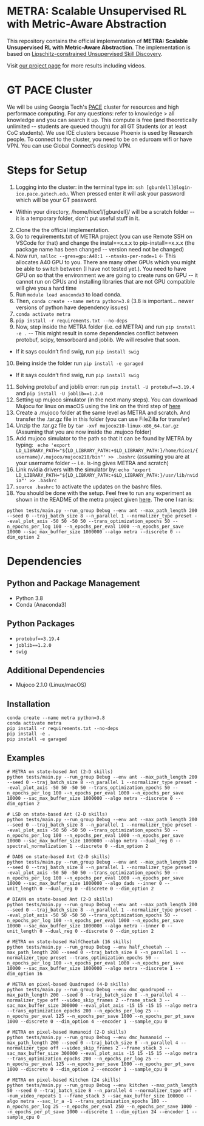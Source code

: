 # METRA: Scalable Unsupervised RL with Metric-Aware Abstraction

This repository contains the official implementation of **METRA: Scalable Unsupervised RL with Metric-Aware Abstraction**.
The implementation is based on
[Lipschitz-constrained Unsupervised Skill Discovery](https://github.com/seohongpark/LSD).

Visit [our project page](https://seohong.me/projects/metra/) for more results including videos.


# GT PACE Cluster
We will be using Georgia Tech's [PACE](https://gatech.service-now.com/home?id=kb_article_view&sysparm_article=KB0042102) cluster for resources and high performace computing.
For any questions: refer to knowledge > all knowledge and you can search it up. This compute is free (and theoretically unlimited -- students are queued though) for all GT Students (or at least CoC students). We use ICE clusters because Phoenix is used by Research people. To connect to the cluster, you need to be on eduroam wifi or have VPN. You can use Global Connect’s desktop VPN.

# Steps for Setup
1.  Logging into the cluster:
in the terminal type in: `ssh [gburdell]@login-ice.pace.gatech.edu`. When pressed enter it will ask your password which will be your GT password. 
- Within your directory, /home/hice1/[gburdell]/ will be a scratch folder -- it is a temporary folder, don't put useful stuff in it.

2. Clone the the official implementation.
3. Go to requirements.txt of METRA project (you can use Remote SSH on VSCode for that) and change the instal==x.x.x to pip-install==x.x.x (the package name has been changed -- version need not be changed)
4. Now run, `salloc --gres=gpu:A40:1 --ntasks-per-node=1` ← This allocates A40 GPU to you. There are many other GPUs which you might be able to switch between (I have not tested yet.). You need to have GPU on so that the environment we are going to create runs on GPU -- it cannot run on CPUs and installing libraries that are not GPU compatible will give you a hard time
5. Run `module load anaconda3` to load conda.
6.  Then, `conda create --name metra python=3.8` (3.8 is important… newer versions of python have dependency issues)
7.   `conda activate metra`
8.   `pip install -r requirements.txt --no-deps`
9.   Now, step inside the METRA folder (i.e. cd METRA) and run `pip install -e .` -- This might result in some dependencies conflict between protobuf, scipy, tensorboard and joblib. We will resolve that soon.
- If it says couldn’t find swig, run `pip install swig`

10. Being inside the folder run `pip install -e garaged`
- If it says couldn’t find swig, run `pip install swig`

11. Solving protobuf and joblib error: run `pip install -U protobuf==3.19.4` and `pip install -U joblib==1.2.0`
12. Setting up mujoco simulator (in the next many steps). You can download Mujocu for linux on macOS using the link on the third step of [here](https://gist.github.com/saratrajput/60b1310fe9d9df664f9983b38b50d5da)
13.  Create a .mujoco folder at the same level as METRA and scratch. And transfer the .tar.gz file in this folder (you can use FileZilla for transfer)
14.  Unzip the .tar.gz file by `tar -xvf mujoco210-linux-x86_64.tar.gz` (Assuming that you are now inside the .mujoco folder)
15.  Add mujoco simulator to the path so that it can be found by METRA by typing: ` echo 'export LD_LIBRARY_PATH="${LD_LIBRARY_PATH:+$LD_LIBRARY_PATH:}/home/hice1/{username}/.mujoco/mujoco210/bin"' >> .bashrc` (assuming you are at your username folder -- i.e. ls-ing gives METRA and scratch)
16.  Link nvidia drivers with the simulator by: `echo 'export LD_LIBRARY_PATH="${LD_LIBRARY_PATH:+$LD_LIBRARY_PATH:}/usr/lib/nvidia"' >> .bashrc`
17. `source .bashrc` to activate the updates on the bashrc files.
18. You should be done with the setup. Feel free to run any experiment as shown in the README of the metra project given [here](https://github.com/METRA-DRL-Project/METRA/edit/main/README.md#metra-scalable-unsupervised-rl-with-metric-aware-abstraction). The one I ran is:
```
python tests/main.py --run_group Debug --env ant --max_path_length 200 --seed 0 --traj_batch_size 8 --n_parallel 1 --normalizer_type preset --eval_plot_axis -50 50 -50 50 --trans_optimization_epochs 50 --n_epochs_per_log 100 --n_epochs_per_eval 1000 --n_epochs_per_save 10000 --sac_max_buffer_size 1000000 --algo metra --discrete 0 --dim_option 2
```

# Dependencies
## Python and Package Management
- Python 3.8
- Conda (Anaconda3)

## Python Packages
- `protobuf==3.19.4`
- `joblib==1.2.0`
- `swig`

## Additional Dependencies
- Mujoco 2.1.0 (Linux/macOS)

## Installation

```
conda create --name metra python=3.8
conda activate metra
pip install -r requirements.txt --no-deps
pip install -e .
pip install -e garaged
```

## Examples

```
# METRA on state-based Ant (2-D skills)
python tests/main.py --run_group Debug --env ant --max_path_length 200 --seed 0 --traj_batch_size 8 --n_parallel 1 --normalizer_type preset --eval_plot_axis -50 50 -50 50 --trans_optimization_epochs 50 --n_epochs_per_log 100 --n_epochs_per_eval 1000 --n_epochs_per_save 10000 --sac_max_buffer_size 1000000 --algo metra --discrete 0 --dim_option 2

# LSD on state-based Ant (2-D skills)
python tests/main.py --run_group Debug --env ant --max_path_length 200 --seed 0 --traj_batch_size 8 --n_parallel 1 --normalizer_type preset --eval_plot_axis -50 50 -50 50 --trans_optimization_epochs 50 --n_epochs_per_log 100 --n_epochs_per_eval 1000 --n_epochs_per_save 10000 --sac_max_buffer_size 1000000 --algo metra --dual_reg 0 --spectral_normalization 1 --discrete 0 --dim_option 2

# DADS on state-based Ant (2-D skills)
python tests/main.py --run_group Debug --env ant --max_path_length 200 --seed 0 --traj_batch_size 8 --n_parallel 1 --normalizer_type preset --eval_plot_axis -50 50 -50 50 --trans_optimization_epochs 50 --n_epochs_per_log 100 --n_epochs_per_eval 1000 --n_epochs_per_save 10000 --sac_max_buffer_size 1000000 --algo dads --inner 0 --unit_length 0 --dual_reg 0 --discrete 0 --dim_option 2

# DIAYN on state-based Ant (2-D skills)
python tests/main.py --run_group Debug --env ant --max_path_length 200 --seed 0 --traj_batch_size 8 --n_parallel 1 --normalizer_type preset --eval_plot_axis -50 50 -50 50 --trans_optimization_epochs 50 --n_epochs_per_log 100 --n_epochs_per_eval 1000 --n_epochs_per_save 10000 --sac_max_buffer_size 1000000 --algo metra --inner 0 --unit_length 0 --dual_reg 0 --discrete 0 --dim_option 2

# METRA on state-based HalfCheetah (16 skills)
python tests/main.py --run_group Debug --env half_cheetah --max_path_length 200 --seed 0 --traj_batch_size 8 --n_parallel 1 --normalizer_type preset --trans_optimization_epochs 50 --n_epochs_per_log 100 --n_epochs_per_eval 1000 --n_epochs_per_save 10000 --sac_max_buffer_size 1000000 --algo metra --discrete 1 --dim_option 16

# METRA on pixel-based Quadruped (4-D skills)
python tests/main.py --run_group Debug --env dmc_quadruped --max_path_length 200 --seed 0 --traj_batch_size 8 --n_parallel 4 --normalizer_type off --video_skip_frames 2 --frame_stack 3 --sac_max_buffer_size 300000 --eval_plot_axis -15 15 -15 15 --algo metra --trans_optimization_epochs 200 --n_epochs_per_log 25 --n_epochs_per_eval 125 --n_epochs_per_save 1000 --n_epochs_per_pt_save 1000 --discrete 0 --dim_option 4 --encoder 1 --sample_cpu 0

# METRA on pixel-based Humanoid (2-D skills)
python tests/main.py --run_group Debug --env dmc_humanoid --max_path_length 200 --seed 0 --traj_batch_size 8 --n_parallel 4 --normalizer_type off --video_skip_frames 2 --frame_stack 3 --sac_max_buffer_size 300000 --eval_plot_axis -15 15 -15 15 --algo metra --trans_optimization_epochs 200 --n_epochs_per_log 25 --n_epochs_per_eval 125 --n_epochs_per_save 1000 --n_epochs_per_pt_save 1000 --discrete 0 --dim_option 2 --encoder 1 --sample_cpu 0

# METRA on pixel-based Kitchen (24 skills)
python tests/main.py --run_group Debug --env kitchen --max_path_length 50 --seed 0 --traj_batch_size 8 --n_parallel 4 --normalizer_type off --num_video_repeats 1 --frame_stack 3 --sac_max_buffer_size 100000 --algo metra --sac_lr_a -1 --trans_optimization_epochs 100 --n_epochs_per_log 25 --n_epochs_per_eval 250 --n_epochs_per_save 1000 --n_epochs_per_pt_save 1000 --discrete 1 --dim_option 24 --encoder 1 --sample_cpu 0
```
